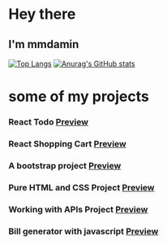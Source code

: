 # Hey there
## I'm mmdamin
[![Top Langs](https://github-readme-stats.vercel.app/api/top-langs/?username=anuraghazra)](https://github.com/anuraghazra/github-readme-stats)
[![Anurag's GitHub stats](https://github-readme-stats.vercel.app/api?username=mmdaminah)](https://github.com/anuraghazra/github-readme-stats)
# some of my projects
### React Todo [Preview](https://mmdaminah.github.io/ReactTodo/)
### React Shopping Cart [Preview](https://mmdaminah.github.io/ReactShoppingCart/)
### A bootstrap project [Preview](https://mmdaminah.github.io/agencyBootstap/)
### Pure HTML and CSS Project [Preview](https://mmdaminah.github.io/antiVirusLogin/)
### Working with APIs Project [Preview](https://mmdaminah.github.io/fakeUserAPI/)
### Bill generator with javascript [Preview](https://mmdaminah.github.io/billGenerator/)
